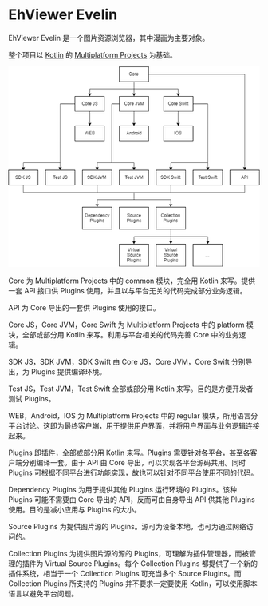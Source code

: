 # EhViewer Evelin

EhViewer Evelin 是一个图片资源浏览器，其中漫画为主要对象。

整个项目以 [Kotlin](https://kotlinlang.org/) 的 [Multiplatform Projects](https://kotlinlang.org/docs/reference/multiplatform.html) 为基础。

![architecture](./art/architecture.png)

Core 为 Multiplatform Projects 中的 common 模块，完全用 Kotlin 来写。提供一套 API 接口供 Plugins 使用，并且以与平台无关的代码完成部分业务逻辑。

API 为 Core 导出的一套供 Plugins 使用的接口。

Core JS，Core JVM，Core Swift 为 Multiplatform Projects 中的 platform 模块，全部或部分用 Kotlin 来写。利用与平台相关的代码完善 Core 中的业务逻辑。

SDK JS，SDK JVM，SDK Swift 由 Core JS，Core JVM，Core Swift 分别导出，为 Plugins 提供编译环境。

Test JS，Test JVM，Test Swift 全部或部分用 Kotlin 来写。目的是方便开发者测试 Plugins。

WEB，Android，IOS 为 Multiplatform Projects 中的 regular 模块，所用语言分平台讨论。这即为最终客户端，用于提供用户界面，并将用户界面与业务逻辑连接起来。

Plugins 即插件，全部或部分用 Kotlin 来写。Plugins 需要针对各平台，甚至各客户端分别编译一套。由于 API 由 Core 导出，可以实现各平台源码共用。同时 Plugins 可根据不同平台进行功能实现，故也可以针对不同平台使用不同的代码。

Dependency Plugins 为用于提供其他 Plugins 运行环境的 Plugins。该种 Plugins 可能不需要由 Core 导出的 API，反而可由自身导出 API 供其他 Plugins 使用。目的是减小应用与 Plugins 的大小。

Source Plugins 为提供图片源的 Plugins。源可为设备本地，也可为通过网络访问的。

Collection Plugins 为提供图片源的源的 Plugins，可理解为插件管理器，而被管理的插件为 Virtual Source Plugins。每个 Collection Plugins 都提供了一个新的插件系统，相当于一个 Collection Plugins 可充当多个 Source Plugins。而 Collection Plugins 所支持的 Plugins 并不要求一定要使用 Kotlin，可以使用脚本语言以避免平台问题。
